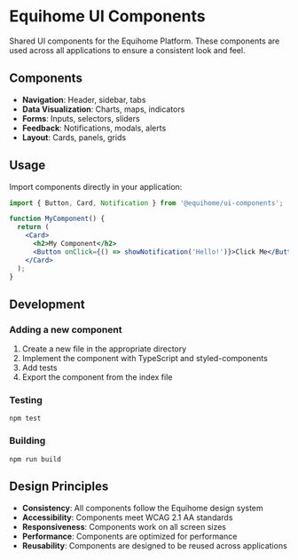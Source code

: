 # Equihome UI Components

Shared UI components for the Equihome Platform. These components are used across all applications to ensure a consistent look and feel.

## Components

- **Navigation**: Header, sidebar, tabs
- **Data Visualization**: Charts, maps, indicators
- **Forms**: Inputs, selectors, sliders
- **Feedback**: Notifications, modals, alerts
- **Layout**: Cards, panels, grids

## Usage

Import components directly in your application:

```jsx
import { Button, Card, Notification } from '@equihome/ui-components';

function MyComponent() {
  return (
    <Card>
      <h2>My Component</h2>
      <Button onClick={() => showNotification('Hello!')}>Click Me</Button>
    </Card>
  );
}
```

## Development

### Adding a new component

1. Create a new file in the appropriate directory
2. Implement the component with TypeScript and styled-components
3. Add tests
4. Export the component from the index file

### Testing

```
npm test
```

### Building

```
npm run build
```

## Design Principles

- **Consistency**: All components follow the Equihome design system
- **Accessibility**: Components meet WCAG 2.1 AA standards
- **Responsiveness**: Components work on all screen sizes
- **Performance**: Components are optimized for performance
- **Reusability**: Components are designed to be reused across applications
